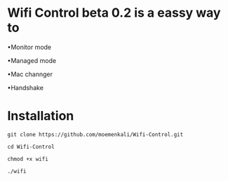 # Wifi Control beta 0.2 is a eassy way to 

•Monitor mode

•Managed mode

•Mac channger   

•Handshake   

# Installation 
```
git clone https://github.com/moemenkali/Wifi-Control.git
```
```
cd Wifi-Control
```
```
chmod +x wifi
```
```
./wifi
```

